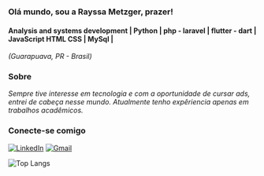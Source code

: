 ### Olá mundo, sou a Rayssa Metzger, prazer! 

#### Analysis and systems development | Python | php - laravel | flutter - dart | JavaScript HTML CSS | MySql | 
<i>(Guarapuava, PR - Brasil)</i>

###  Sobre
<i>
Sempre tive interesse em tecnologia e com a oportunidade de cursar ads, entrei de cabeça nesse mundo. Atualmente tenho expêriencia apenas em trabalhos acadêmicos. 

</i>

### Conecte-se comigo
[![LinkedIn](https://img.shields.io/badge/LinkedIn-0077B5?style=for-the-badge&logo=linkedin&logoColor=white)](https://www.linkedin.com/in/rayssa-m-89b923231)
[![Gmail](https://img.shields.io/badge/Gmail-333333?style=for-the-badge&logo=gmail&logoColor=red)](mailto:metzger.rayssa@gmail.com)
<br/>

![Top Langs](https://github-readme-stats-git-masterrstaa-rickstaa.vercel.app/api/top-langs/?username=raysmtger&layout=compact&bg_color=000&border_color=30A3DC&title_color=E94D5F&text_color=FFF)
<!---
raysmtger/raysmtger is a ✨ special ✨ repository because its `README.md` (this file) appears on your GitHub profile.
You can click the Preview link to take a look at your changes.
--->
